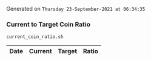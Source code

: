 Generated on `Thursday 23-September-2021 at 06:34:35`

### Current to Target Coin Ratio
`current_coin_ratio.sh`

Date|Current|Target|Ratio
---|---|---|---
